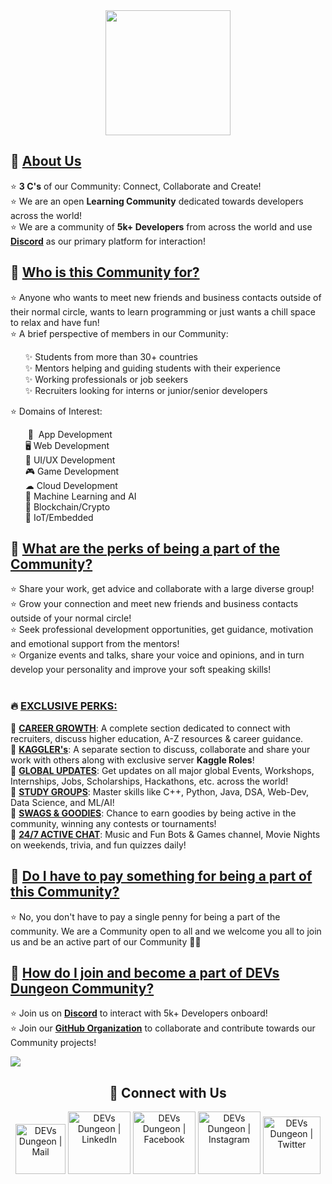

<div align=center>
    <img width="200px" src="https://github.com/Devs-Dungeon/.github/blob/main/profile/logowhite.png" />
</div>


<h2>📌 <ins>About Us</ins></h2>
<p>
    ⭐ <b>3 C's</b> of our Community: Connect, Collaborate and Create! <br>
    ⭐ We are an open <b>Learning Community</b> dedicated towards developers across the world! <br>
    ⭐ We are a community of <b>5k+ Developers</b> from across the world and use <b><a href="https://discord.gg/GqzWmqDKzU">Discord</a></b> as our primary platform for interaction! <br>
</p>


<h2>📌 <ins>Who is this Community for?</ins></h2>
<p>
    ⭐ Anyone who wants to meet new friends and business contacts outside of their normal circle, wants to learn programming or just wants a chill space to relax and have fun! <br>
    ⭐ A brief perspective of members in our Community: <br> 
<!-- <p style="text-indent: 200px"> -->
    <ul>
        ✨ Students from more than 30+ countries <br> 
        ✨ Mentors helping and guiding students with their experience <br> 
        ✨ Working professionals or job seekers <br>
        ✨ Recruiters looking for interns or junior/senior developers <br>
     </ul>
    ⭐ Domains of Interest:
    <ul>        
        &nbsp;📱 &nbsp;App Development <br> 
        🖥️ Web Development <br> 
        🎨 UI/UX Development <br> 
        🎮 Game Development <br> 
        ☁  Cloud Development <br> 
        🧠 Machine Learning and AI <br> 
        🔗 Blockchain/Crypto <br> 
        🤖 IoT/Embedded <br> 
    </ul>
</p>
    

<h2>📌 <ins>What are the perks of being a part of the Community?</ins></h2>
<p>
    ⭐ Share your work, get advice and collaborate with a large diverse group! <br> 
    ⭐ Grow your connection and meet new friends and business contacts outside of your normal circle! <br> 
    ⭐ Seek professional development opportunities, get guidance, motivation and emotional support from the mentors! <br> 
    ⭐ Organize events and talks, share your voice and opinions, and in turn develop your personality and improve your soft speaking skills! <br><br> 
    <h3>🔥 <ins>EXCLUSIVE PERKS:</ins></h3>
    🚀 <b><ins>CAREER GROWTH</ins></b>: A complete section dedicated to connect with recruiters, discuss higher education, A-Z resources & career guidance. <br>
    🚀 <b><ins>KAGGLER's</ins></b>: A separate section to discuss, collaborate and share your work with others along with exclusive server <b>Kaggle Roles</b>! <br>
    🚀 <b><ins>GLOBAL UPDATES</ins></b>: Get updates on all major global Events, Workshops, Internships, Jobs, Scholarships, Hackathons, etc. across the world! <br>
    🚀 <b><ins>STUDY GROUPS</ins></b>: Master skills like C++, Python, Java, DSA, Web-Dev, Data Science, and ML/AI! <br>
    🚀 <b><ins>SWAGS & GOODIES</ins></b>: Chance to earn goodies by being active in the community, winning any contests or tournaments! <br>
    🚀 <b><ins>24/7 ACTIVE CHAT</ins></b>: Music and Fun Bots & Games channel, Movie Nights on weekends, trivia, and fun quizzes daily! <br>
</p>


<h2>📌 <ins>Do I have to pay something for being a part of this Community?</ins></h2>
<p>
    ⭐ No, you don't have to pay a single penny for being a part of the community. We are a Community open to all and we welcome you all to join us and be an active part of our Community 🥳🥳
</p>


<h2>📌 <ins>How do I join and become a part of <a href="https://devs-dungeon.github.io/bio/">DEVs Dungeon Community</a>?</ins></h2>
<p>
    ⭐ Join us on <b><a href="https://discord.gg/GqzWmqDKzU">Discord</a></b> to interact with 5k+ Developers onboard! <br>
    ⭐ Join our <b><a href="https://github.com/Devs-Dungeon/support/issues/new?assignees=&labels=invite+me+to+the+organisation&template=invitation.yml&title=Please+invite+me+to+the+GitHub+Community+Organization">GitHub Organization</a></b> to collaborate and contribute towards our Community projects! <br>
</p>

![](https://user-images.githubusercontent.com/73097560/115834477-dbab4500-a447-11eb-908a-139a6edaec5c.gif)

<div align="center">
    
<h2 align="center"> 🔗 Connect with Us </h2>
    
[<img alt="DEVs Dungeon | Mail" width="80px" src="https://img.shields.io/badge/-Gmail-000000?logo=gmail&Color=0A66C2&style=flat-square" />](mailto:devs.dungeon.community@gmail.com)
    [<img alt="DEVs Dungeon | LinkedIn" width="100px" src="https://img.shields.io/badge/-LinkedIn-000000?logo=linkedin&Color=0A66C2&style=flat-square" />](https://www.linkedin.com/company/devs-dungeon/)
    [<img alt="DEVs Dungeon | Facebook" width="100px" src="https://img.shields.io/badge/-Facebook-000000?logo=facebook&Color=0A66C2&style=flat-square" />](https://www.facebook.com/devs.dungeon/)
    [<img alt="DEVs Dungeon | Instagram" width="100px" src="https://img.shields.io/badge/-Instagram-000000?logo=instagram&Color=0A66C2&style=flat-square" />](https://www.instagram.com/devs.dungeon/)
    [<img alt="DEVs Dungeon | Twitter" width="92px" src="https://img.shields.io/badge/-Twitter-000000?logo=twitter&Color=0A66C2&style=flat-square" />](https://twitter.com/devs_dungeon)
    
</div>


<!-- We have developers from every domain (Web-Dev, App-Dev, ML/AI, Cloud-Dev, Game-Dev, UI/UX, etc.)  who are either looking for <b>jobs, internships</b> or want to <b>grow</b> in their field of interest. Here are some of the awesome thing you will find:
</p>

:one: **Active Community** that rewards **swags :gift:, game pass :video_game:, course coupons :tickets:** etc. based on your server activity!

:two: Learn together & grow your skills with our **Community Members & Mentors** daily :alarm_clock: 

:three: **4.3k+ Members Community** to collaborate on various projects, hackathons, research papers, etc. :person_running: 

:four: **Weekly Live Sessions & Fun Contests** to learn & grow together :muscle: 

:five: Tons of paid **Internship/Job Opportunities** in both tech & non-tech domains :briefcase: 

:six: Get a chance of **"Personal Mentorship"** from Industry Professionals in your field of interest!

<p align = "center">
:book: Collaborate on <b>Open-source Projects</b>  <br>
:sos: <b>Mentors</b> to help in your Domain <b>24/7</b>  <br>
:free: Free <b>Udemy</b> & other Courses Coupons  <br>
:man_technologist: Separate <b>Kaggle/Codechef</b> Community<br>
</p>

<h2 align="center"> Domains: </h3>
<p align = "center">
:globe_with_meridians: Web Development  <br>
:cloud: Cloud Development  <br>
📱 Android Development  <br>
:computer: Competitive Programming/DSA  <br>
:robot: Machine Learning/Data Science  <br>
:heavy_dollar_sign:  Blockchain Development/Cryptocurrency  <br>
</p>

<h2 align="center"> Global News & Information: </h3>
<p align = "center">
:ticket: Global Events, Workshops & Bootcamps Updates  <br>
:trophy: Global Hackathons, Competitions & Free Swags Updates <br>
:briefcase: Global Jobs, Internships, Scholarships & Referral Updates  <br>
:fire: Global International, Sports, Science & Tech News  <br>
</p>


<h2 align="center"> To join "DEVs Dungeon" GitHub Organization, click <a href="https://github.com/Devs-Dungeon/support/issues/new?assignees=&labels=invite+me+to+the+organisation&template=invitation.yml&title=Please+invite+me+to+the+GitHub+Community+Organization" >here</a> </h2>
 -->
